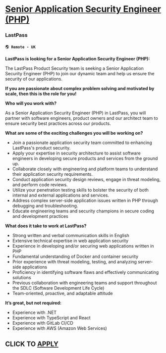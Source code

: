 # [Senior Application Security Engineer (PHP)](https://www.remotewlb.com/apply/senior-application-security-engineer-php-108597)  
### LastPass  
#### `🌎 Remote - UK`  

**LastPass is looking for a Senior Application Security Engineer (PHP):**

The LastPass Product Security team is seeking a Senior Application Security Engineer (PHP) to join our dynamic team and help us ensure the security of our applications.

**If you are passionate about complex problem solving and motivated by scale, then this is the role for you!**

**Who will you work with?**

As a Senior Application Security Engineer (PHP) in LastPass, you will partner with software engineers, product owners and our architect team to ensure security best practices across our products.

**What are some of the exciting challenges you will be working on?**

  * Join a passionate application security team committed to enhancing LastPass's product security.
  * Apply your expertise in security architecture to assist software engineers in developing secure products and services from the ground up.
  * Collaborate closely with engineering and platform teams to understand their application security requirements.
  * Conduct application security design reviews, engage in threat modeling, and perform code reviews.
  * Utilize your penetration testing skills to bolster the security of both internal and external applications and services.
  * Address complex server-side application issues written in PHP through debugging and troubleshooting.
  * Educate engineering teams and security champions in secure coding and development practices

**What does it take to work at LastPass?**

  * Strong written and verbal communication skills in English
  * Extensive technical expertise in web application security
  * Experience in developing and/or securing web applications written in PHP
  * Fundamental understanding of Docker and container security
  * Prior experience with threat modeling, testing, and analyzing server-side applications
  * Proficiency in identifying software flaws and effectively communicating solutions
  * Previous collaboration with engineering teams and support throughout the SDLC (Software Development Life Cycle)
  * Team-oriented, proactive, and adaptable attitude

**It’s great, but not required:**

  * Experience with .NET
  * Experience with TypeScript and React
  * Experience with GitLab CI/CD
  * Experience with AWS (Amazon Web Services) 

  
## CLICK TO [APPLY](https://www.remotewlb.com/apply/senior-application-security-engineer-php-108597)


